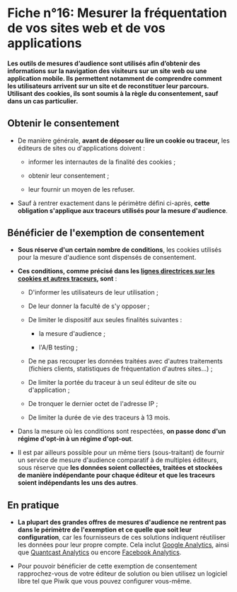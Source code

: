 # Fiche n°16: Mesurer la fréquentation de vos sites web et de vos applications

#### Les outils de mesures d’audience sont utilisés afin d’obtenir des informations sur la navigation des visiteurs sur un site web ou une application mobile. Ils permettent notamment de comprendre comment les utilisateurs arrivent sur un site et de reconstituer leur parcours. Utilisant des cookies, ils sont soumis à la règle du consentement, sauf dans un cas particulier.

## Obtenir le consentement

* De manière générale, **avant de déposer ou lire un cookie ou traceur,** les éditeurs de sites ou d'applications doivent :

    * informer les internautes de la finalité des cookies ;

    * obtenir leur consentement ;

    * leur fournir un moyen de les refuser.

* Sauf à rentrer exactement dans le périmètre défini ci-après, **cette obligation s'applique aux traceurs utilisés pour la mesure d'audience**.

## Bénéficier de l'exemption de consentement

* **Sous réserve d'un certain nombre de conditions**, les cookies utilisés pour la mesure d'audience sont dispensés de consentement.

* **Ces conditions, comme précisé dans les [lignes directrices sur les cookies et autres traceurs](https://www.legifrance.gouv.fr/affichTexte.do?cidTexte=JORFTEXT000038783337), sont** :

    * D'informer les utilisateurs de leur utilisation ;

    * De leur donner la faculté de s'y opposer ;

    * De limiter le dispositif aux seules finalités suivantes :

        * la mesure d'audience ;

        * l'A/B testing ;

    * De ne pas recouper les données traitées avec d'autres traitements (fichiers clients, statistiques de fréquentation d'autres sites...) ;

    * De limiter la portée du traceur à un seul éditeur de site ou d'application ;

    * De tronquer le dernier octet de l'adresse IP ;

    * De limiter la durée de vie des traceurs à 13 mois.

* Dans la mesure où les conditions sont respectées, **on passe donc d'un régime d'opt-in à un régime d'opt-out**.

* Il est par ailleurs possible pour un même tiers (sous-traitant) de fournir un service de mesure d'audience comparatif à de multiples éditeurs, sous réserve que **les données soient collectées, traitées et stockées de manière indépendante pour chaque éditeur et que les traceurs soient indépendants les uns des autres**.

## En pratique

* **La plupart des grandes offres de mesures d'audience ne rentrent pas dans le périmètre de l'exemption et ce quelle que soit leur configuration**, car les fournisseurs de ces solutions indiquent réutiliser les données pour leur propre compte. Cela inclut [Google Analytics](https://support.google.com/analytics/answer/6004245?hl=fr), ainsi que [Quantcast Analytics](https://www.quantcast.com/terms/measure-terms-service/) ou encore [Facebook Analytics](https://developers.facebook.com/policy).

* Pour pouvoir bénéficier de cette exemption de consentement rapprochez-vous de votre éditeur de solution ou bien utilisez un logiciel libre tel que Piwik que vous pouvez configurer vous-même.
